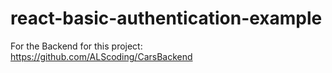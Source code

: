 # react-basic-authentication-example

For the Backend for this project:
<https://github.com/ALScoding/CarsBackend>